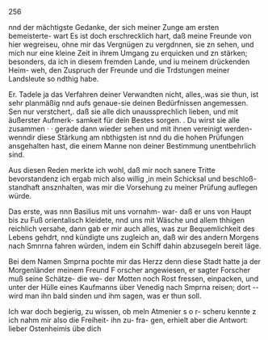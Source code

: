 256

nnd der mächtigste Gedanke, der sich meiner Zunge am ersten
bemeisterte- wart Es ist doch erschrecklich hart, daß meine
Freunde von hier wegreiseu, ohne mir das Vergnügen zu
vergdnnen, sie zn sehen, und mich nur eine kleine Zeit in
ihrem Umgang zu erquicken und zn stärken; besonders, da ich
in diesem fremden Lande, und iu meinem drückenden Heim-
weh, den Zuspruch der Freunde und die Trdstungen meiner
Landsleute so ndthig habe.

Er. Tadele ja das Verfahren deiner Verwandten nicht,
alles,.was sie thun, ist sehr planmäßig nnd aufs genaue-sie
deinen Bedürfnissen angemessen. Sen nur verstchert,. daß sie
alle dich unaussprechlich lieben, und mit äußerster Aufmerk-
samkeit für dein Bestes sorgen. . Du wirst sie alle zusammen ·
· gerade dann wieder sehen und mit ihnen vereinigt werden-
wenndir diese Stärkung am nbthigsten ist nnd du die hohen
Prüfungen ansgehalten hast, die einem Manne non deiner
Bestimmung unentbehrlich sind.

Aus diesen Reden merkte ich wohl, daß mir noch sanere
Tritte bevorstandenz ich ergab mich also willig ,in mein
Schicksal und beschloß- standhaft ansznhalten, was mir die
Vorsehung zu meiner Prüfung auflegen würde.

Das erste, was nnn Basilius mit uns vornahm- war-
daß er uns von Haupt bis zu Fuß orientalisch kleidete, nnd
uns mit Wäsche und allem thhigen reichlich versahe, dann
gab er mir auch alles, was zur Bequemlichkeit des Lebens
gehdrt, nnd kündigte uns zugleich an, daß wir des andern
Morgens nach Smnrna fahren würden, indem ein Schiff
dahin abzusegeln bereit läge.

Bei dem Namen Smprna pochte mir das Herzz denn diese
Stadt hatte ja der Morgenländer meinem Freund F orscher
angewiesen, er sagter Forscher muß seine Schätze- die we-
der Motten noch Rost fressen, einpacken, und unter der Hülle
eines Kaufmanns über Venedig nach Smprna reisen; dort
-- wird man ihn bald sinden und ihm sagen, was er thun soll.

Ich war doch begierig, zu wissen, ob meln Atmenier s o r-
scheru kennte z ich nahm mir also die Freiheit- ihn zu- fra-
gen, erhielt aber die Antwort: lieber Ostenheimis übe dich

